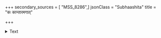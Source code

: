 +++
secondary_sources = [ "MSS_8286",]
jsonClass = "Subhaashita"
title = "कः कान्तारमगात्"

+++

<details><summary>Text</summary>

कः कान्तारमगात् पितुर्वचनतः संश्लिष्य कण्ठस्थलीं कामी किं कुरुते च गृध्रहठतश्छिन्नं प्ररूढं च किम्।  
का रक्षः कुलकालरात्रिरभवच् चन्द्रातपं द्वेष्टि को रामश्चुम्बति रावणस्य वदनं सीतावियोगातुरः॥
</details>
